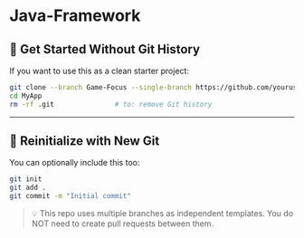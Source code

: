 # Java-Framework

## 🚀 Get Started Without Git History

If you want to use this as a clean starter project:

```bash
git clone --branch Game-Focus --single-branch https://github.com/youruser/JFrameTemplate.git MyApp
cd MyApp
rm -rf .git               # to: remove Git history
```

---

## 🔄 Reinitialize with New Git

You can optionally include this too:

```bash
git init
git add .
git commit -m "Initial commit"
```
> 💡 This repo uses multiple branches as independent templates.
> You do NOT need to create pull requests between them.

